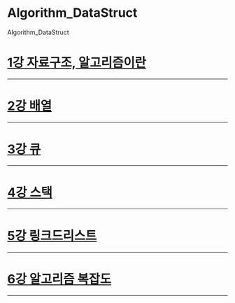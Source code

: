 # Algorithm_DataStruct
Algorithm_DataStruct

[1강 자료구조, 알고리즘이란](https://github.com/HwangWoonChun/Algorithm_DataStruct/blob/master/01.md)
===========
* * *
[2강 배열](https://github.com/HwangWoonChun/Algorithm_DataStruct/blob/master/02.md)
===========
* * *
[3강 큐](https://github.com/HwangWoonChun/Algorithm_DataStruct/blob/master/03.md)
===========
* * *
[4강 스택](https://github.com/HwangWoonChun/Algorithm_DataStruct/blob/master/04.md)
===========
* * *
[5강 링크드리스트](https://github.com/HwangWoonChun/Algorithm_DataStruct/blob/master/05.md)
===========
* * *
[6강 알고리즘 복잡도](https://github.com/HwangWoonChun/Algorithm_DataStruct/blob/master/06.md)
===========
* * *
